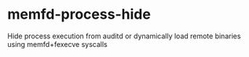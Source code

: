 # memfd-process-hide
Hide process execution from auditd or dynamically load remote binaries using memfd+fexecve syscalls
